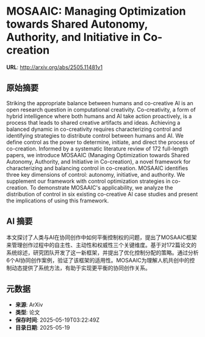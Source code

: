 # MOSAAIC: Managing Optimization towards Shared Autonomy, Authority, and Initiative in Co-creation

**URL**: http://arxiv.org/abs/2505.11481v1

## 原始摘要

Striking the appropriate balance between humans and co-creative AI is an open
research question in computational creativity. Co-creativity, a form of hybrid
intelligence where both humans and AI take action proactively, is a process
that leads to shared creative artifacts and ideas. Achieving a balanced dynamic
in co-creativity requires characterizing control and identifying strategies to
distribute control between humans and AI. We define control as the power to
determine, initiate, and direct the process of co-creation. Informed by a
systematic literature review of 172 full-length papers, we introduce MOSAAIC
(Managing Optimization towards Shared Autonomy, Authority, and Initiative in
Co-creation), a novel framework for characterizing and balancing control in
co-creation. MOSAAIC identifies three key dimensions of control: autonomy,
initiative, and authority. We supplement our framework with control
optimization strategies in co-creation. To demonstrate MOSAAIC's applicability,
we analyze the distribution of control in six existing co-creative AI case
studies and present the implications of using this framework.


## AI 摘要

本文探讨了人类与AI在协同创作中如何平衡控制权的问题，提出了MOSAAIC框架来管理创作过程中的自主性、主动性和权威性三个关键维度。基于对172篇论文的系统综述，研究团队开发了这一新框架，并提出了优化控制分配的策略。通过分析6个AI协同创作案例，验证了该框架的适用性。MOSAAIC为理解人机共创中的控制动态提供了系统方法，有助于实现更平衡的协同创作关系。

## 元数据

- **来源**: ArXiv
- **类型**: 论文
- **保存时间**: 2025-05-19T03:22:49Z
- **目录日期**: 2025-05-19
